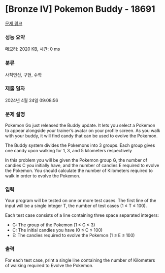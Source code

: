 # [Bronze IV] Pokemon Buddy - 18691 

[문제 링크](https://www.acmicpc.net/problem/18691) 

### 성능 요약

메모리: 2020 KB, 시간: 0 ms

### 분류

사칙연산, 구현, 수학

### 제출 일자

2024년 4월 24일 09:08:56

### 문제 설명

<p>Pokemon Go just released the Buddy update. It lets you select a Pokemon to appear alongside your trainer’s avatar on your profile screen. As you walk with your buddy, it will find candy that can be used to evolve the Pokemon.</p>

<p>The Buddy system divides the Pokemons into 3 groups. Each group gives one candy upon walking for 1, 3, and 5 kilometers respectively</p>

<p>In this problem you will be given the Pokemon group G, the number of candies C you initially have, and the number of candies E required to evolve the Pokemon. You should calculate the number of Kilometers required to walk in order to evolve the Pokemon.</p>

### 입력 

 <p>Your program will be tested on one or more test cases. The first line of the input will be a single integer T, the number of test cases (1 ≤ T ≤ 100).</p>

<p>Each test case consists of a line containing three space separated integers:</p>

<ul>
	<li>G: The group of the Pokemon (1 ≤ G ≤ 3)</li>
	<li>C: The initial candies you have (0 ≤ C ≤ 100)</li>
	<li>E: The candies required to evolve the Pokemon (1 ≤ E ≤ 100)</li>
</ul>

### 출력 

 <p>For each test case, print a single line containing the number of Kilometers of walking required to Evolve the Pokemon.</p>

